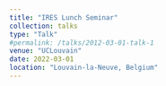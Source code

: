 ```yaml
---
title: "IRES Lunch Seminar"
collection: talks
type: "Talk"
#permalink: /talks/2012-03-01-talk-1
venue: "UCLouvain"
date: 2022-03-01
location: "Louvain-la-Neuve, Belgium"
---
```


